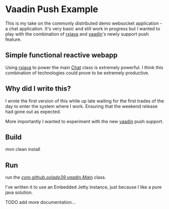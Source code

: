 # Vaadin Push Example

This is my take on the commonly distributed demo websocket application - a chat application.
It's very basic and still work in progress but I wanted to play with the combination of [rxjava](https://github.com/Netflix/RxJava) and [vaadin](https://vaadin.com/home)'s newly support push feature.

## Simple functional reactive webapp

Using [rxjava](https://github.com/Netflix/RxJava) to power the main [Chat](https://github.com/oxlade39/vaadin-chat-push/blob/master/src/main/java/com/github/oxlade39/chat/Chat.java) class is extremely powerful. 
I think this combination of technologies could prove to be extremely productive.

## Why did I write this?

I wrote the first version of this while up late waiting for the first trades of the day to enter the system where I work. 
Ensuring that the weekend release had gone out as expected.

More importantly I wanted to experiment with the new [vaadin](https://vaadin.com/home) push support.

## Build

mvn clean install

## Run

run the [_com.github.oxlade39.vaadin.Main_](https://github.com/oxlade39/vaadin-chat-push/blob/master/src/main/java/com/github/oxlade39/vaadin/Main.java) class.

I've written it to use an Embedded Jetty instance, just because I like a pure java solution.

TODO add more documentation...
